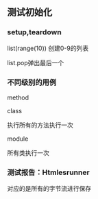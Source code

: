 ## 测试初始化

### setup,teardown

list\(range\(10\)\) 创建0-9的列表

list.pop弹出最后一个



### 不同级别的用例

method

class

执行所有的方法执行一次

module

所有类执行一次

### 测试报告：Htmlesrunner

对应的是所有的字节流进行保存





